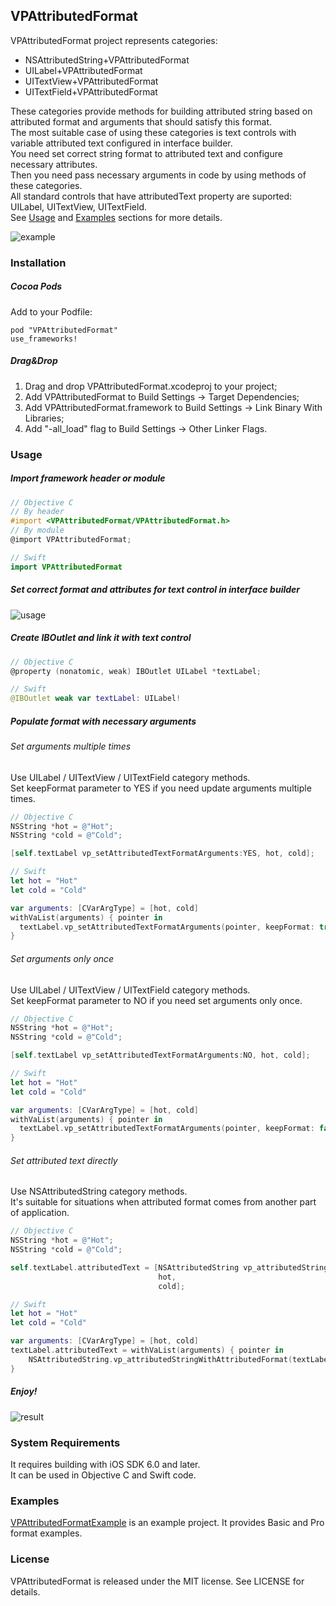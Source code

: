 ## VPAttributedFormat
VPAttributedFormat project represents categories:   
 - NSAttributedString+VPAttributedFormat  
 - UILabel+VPAttributedFormat  
 - UITextView+VPAttributedFormat  
 - UITextField+VPAttributedFormat  

These categories provide methods for building attributed string based on attributed format and arguments that should satisfy this format.  
The most suitable case of using these categories is text controls with variable attributed text configured in interface builder.  
You need set correct string format to attributed text and configure necessary attributes.  
Then you need pass necessary arguments in code by using methods of these categories.  
All standard controls that have attributedText property are suported: UILabel, UITextView, UITextField.  
See [Usage](#usage) and [Examples](#examples) sections for more details.  

![example](https://cloud.githubusercontent.com/assets/7302163/8714863/a33e91c2-2b3f-11e5-93aa-f886c019ca38.png)

### Installation
##### Cocoa Pods
Add to your Podfile:  
```
pod "VPAttributedFormat"
use_frameworks!
```

##### Drag&Drop
1. Drag and drop VPAttributedFormat.xcodeproj to your project;
2. Add VPAttributedFormat to Build Settings -> Target Dependencies;
3. Add VPAttributedFormat.framework to Build Settings -> Link Binary With Libraries;
4. Add "-all_load" flag to Build Settings -> Other Linker Flags.

### Usage<a name="usage"></a>
##### Import framework header or module
```objective-c
// Objective C
// By header
#import <VPAttributedFormat/VPAttributedFormat.h>
// By module
@import VPAttributedFormat;
```
```swift
// Swift
import VPAttributedFormat
```

##### Set correct format and attributes for text control in interface builder
![usage](https://cloud.githubusercontent.com/assets/7302163/8714855/93099414-2b3f-11e5-8b20-ac1a48896378.png)

##### Create IBOutlet and link it with text control
```objective-c
// Objective C
@property (nonatomic, weak) IBOutlet UILabel *textLabel;
```
```swift
// Swift
@IBOutlet weak var textLabel: UILabel!
```

##### Populate format with necessary arguments

###### Set arguments multiple times
Use UILabel / UITextView / UITextField category methods.  
Set keepFormat parameter to YES if you need update arguments multiple times.
```objective-c
// Objective C
NSString *hot = @"Hot";
NSString *cold = @"Cold";

[self.textLabel vp_setAttributedTextFormatArguments:YES, hot, cold];
```
```swift
// Swift
let hot = "Hot"
let cold = "Cold"

var arguments: [CVarArgType] = [hot, cold]
withVaList(arguments) { pointer in
  textLabel.vp_setAttributedTextFormatArguments(pointer, keepFormat: true);
}
```
###### Set arguments only once  
Use UILabel / UITextView / UITextField category methods.  
Set keepFormat parameter to NO if you need set arguments only once.
```objective-c
// Objective C
NSString *hot = @"Hot";
NSString *cold = @"Cold";

[self.textLabel vp_setAttributedTextFormatArguments:NO, hot, cold];
```
```swift
// Swift
let hot = "Hot"
let cold = "Cold"

var arguments: [CVarArgType] = [hot, cold]
withVaList(arguments) { pointer in
  textLabel.vp_setAttributedTextFormatArguments(pointer, keepFormat: false);
}
```

###### Set attributed text directly  
Use NSAttributedString category methods.  
It's suitable for situations when attributed format comes from another part of application.
```objective-c
// Objective C
NSString *hot = @"Hot";
NSString *cold = @"Cold";

self.textLabel.attributedText = [NSAttributedString vp_attributedStringWithAttributedFormat:self.textLabel.attributedText,
                                 hot,
                                 cold];
```
```swift
// Swift
let hot = "Hot"
let cold = "Cold"

var arguments: [CVarArgType] = [hot, cold]
textLabel.attributedText = withVaList(arguments) { pointer in
    NSAttributedString.vp_attributedStringWithAttributedFormat(textLabel.attributedText, arguments: pointer)
}
```

##### Enjoy!
![result](https://cloud.githubusercontent.com/assets/7302163/8714860/9b37dbb4-2b3f-11e5-8296-9a57f39cd702.png)

### System Requirements
It requires building with iOS SDK 6.0 and later.  
It can be used in Objective C and Swift code.

### Examples<a name="examples"></a>
[VPAttributedFormatExample](https://github.com/Visput/VPAttributedFormat/tree/master/VPAttributedFormatExample/ "VPAttributedFormatExample") is an example project. It provides Basic and Pro format examples. 

### License
VPAttributedFormat is released under the MIT license. See LICENSE for details.
